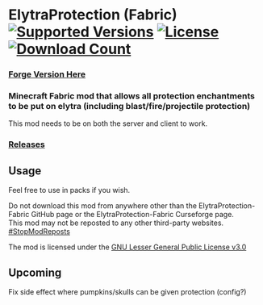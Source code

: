 <h1>ElytraProtection (Fabric)<br>
  <a href="https://www.curseforge.com/minecraft/mc-mods/elytraprotection-fabric"><img src="http://cf.way2muchnoise.eu/versions/%20For%20MC%20_elytraprotection-fabric_all(555-0C8E8E-fff-010101).svg" alt="Supported Versions"></a>
  <a href="https://github.com/PieKing1215/ElytraProtection-Fabric/blob/master/COPYING"><img src="https://img.shields.io/github/license/PieKing1215/ElytraProtection-Fabric?style=flat&color=0C8E8E" alt="License"></a>
  <a href="https://www.curseforge.com/minecraft/mc-mods/elytraprotection-fabric"><img src="http://cf.way2muchnoise.eu/full_elytraprotection-fabric_downloads(E04E14-555-fff-010101-1C1C1C).svg" alt="Download Count"></a>
</h1>

### [Forge Version Here](https://github.com/PieKing1215/ElytraProtection-Forge)

### Minecraft Fabric mod that allows all protection enchantments to be put on elytra (including blast/fire/projectile protection)

This mod needs to be on both the server and client to work.

### [Releases](https://github.com/PieKing1215/ElytraProtection-Fabric/releases)

## Usage

Feel free to use in packs if you wish.

Do not download this mod from anywhere other than the ElytraProtection-Fabric GitHub page or the ElytraProtection-Fabric Curseforge page.<br>
This mod may not be reposted to any other third-party websites.<br>
[#StopModReposts](https://stopmodreposts.org)

The mod is licensed under the [GNU Lesser General Public License v3.0](COPYING)

## Upcoming
Fix side effect where pumpkins/skulls can be given protection (config?)
